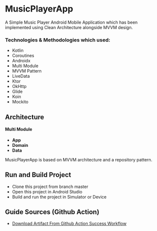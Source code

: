 # MusicPlayerApp

A Simple Music Player Android Mobile Application which has been implemented using Clean Architecture alongside MVVM design.

### Technologies & Methodologies which used:

- Kotlin
- Coroutines
- Androidx
- Multi Module
- MVVM Pattern
- LiveData
- Ktor
- OkHttp
- Glide
- Koin
- Mockito

## Architecture
#### Multi Module
* __App__
* __Domain__
* __Data__

MusicPlayerApp is based on MVVM architecture and a repository pattern.

## Run and Build Project
- Clone this project from branch master
- Open this project in Android Studio
- Build and run the project in Simulator or Device

## Guide Sources (Github Action)
- [Download Artifact From Github Action Success Workflow](https://github.com/edward2306/musicplayer/actions)
